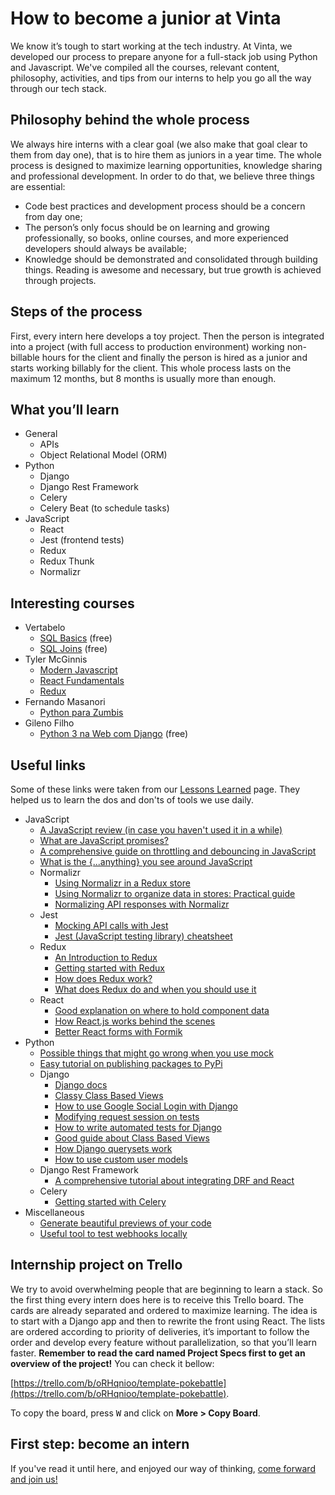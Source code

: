 # How to become a junior at Vinta
We know it’s tough to start working at the tech industry. At Vinta, we developed our process to prepare anyone for a full-stack job using Python and Javascript. We've compiled all the courses, relevant content, philosophy, activities, and tips from our interns to help you go all the way through our tech stack.

## Philosophy behind the whole process
We always hire interns with a clear goal (we also make that goal clear to them from day one), that is to hire them as juniors in a year time. The whole process is designed to maximize learning opportunities, knowledge sharing and professional development. In order to do that, we believe three things are essential:
- Code best practices and development process should be a concern from day one;
- The person’s only focus should be on learning and growing professionally, so books, online courses, and more experienced developers should always be available;
- Knowledge should be demonstrated and consolidated through building things. Reading is awesome and necessary, but true growth is achieved through projects.

## Steps of the process
First, every intern here develops a toy project. Then the person is integrated into a project (with full access to production environment) working non-billable hours for the client and finally the person is hired as a junior and starts working billably for the client. This whole process lasts on the maximum 12 months, but 8 months is usually more than enough.

## What you’ll learn
- General
    - APIs
    - Object Relational Model (ORM)
- Python
	- Django
	- Django Rest Framework
	- Celery
	- Celery Beat (to schedule tasks)
- JavaScript
    - React
    - Jest (frontend tests)
    - Redux
    - Redux Thunk
    - Normalizr

## Interesting courses
- Vertabelo
    - [SQL Basics](https://academy.vertabelo.com/course/sql-queries) (free)
    - [SQL Joins](https://academy.vertabelo.com/course/joins) (free)
- Tyler McGinnis
    - [Modern Javascript](https://learn.tylermcginnis.com/p/modern-javascript)
    - [React Fundamentals](https://learn.tylermcginnis.com/p/reactjsfundamentals)
    - [Redux](https://learn.tylermcginnis.com/p/redux)
- Fernando Masanori
    - [Python para Zumbis](https://www.pycursos.com/python-para-zumbis/)
- Gileno Filho
    - [Python 3 na Web com Django](https://www.udemy.com/python-3-na-web-com-django-basico-intermediario/) (free)

## Useful links
Some of these links were taken from our [Lessons Learned](https://www.vinta.com.br/lessons-learned/) page. They helped us to learn the dos and don'ts of tools we use daily.

- JavaScript
    - [A JavaScript review (in case you haven't used it in a while)](https://developer.mozilla.org/en-US/docs/Web/JavaScript/A_re-introduction_to_JavaScript)
    - [What are JavaScript promises?](https://developers.google.com/web/fundamentals/primers/promises)
    - [A comprehensive guide on throttling and debouncing in JavaScript](https://codeburst.io/throttling-and-debouncing-in-javascript-646d076d0a44)
    - [What is the {...anything} you see around JavaScript](https://gist.github.com/sebmarkbage/07bbe37bc42b6d4aef81)
    - Normalizr
        - [Using Normalizr in a Redux store](https://medium.com/farmdrop/using-normalizr-js-in-a-redux-store-96ab33991369)
        - [Using Normalizr to organize data in stores: Practical guide](https://hackernoon.com/using-normalizr-to-organize-data-in-stores-practical-guide-82fa061b60fb)
        - [Normalizing API responses with Normalizr](https://egghead.io/lessons/javascript-redux-normalizing-api-responses-with-normalizr)
    - Jest
        - [Mocking API calls with Jest](https://hackernoon.com/api-testing-with-jest-d1ab74005c0a)
        - [Jest (JavaScript testing library) cheatsheet](https://github.com/sapegin/jest-cheat-sheet/blob/master/Readme.md)
    - Redux
        - [An Introduction to Redux](https://www.smashingmagazine.com/2016/06/an-introduction-to-redux/)
        - [Getting started with Redux](https://egghead.io/courses/getting-started-with-redux)
        - [How does Redux work?](https://www.youtube.com/watch?v=1w-oQ-i1XB8%27)
        - [What does Redux do and when you should use it](https://daveceddia.com/what-does-redux-do/)
    - React
        - [Good explanation on where to hold component data](https://medium.freecodecamp.org/where-do-i-belong-a-guide-to-saving-react-component-data-in-state-store-static-and-this-c49b335e2a00)
        - [How React.js works behind the scenes](https://www.youtube.com/watch?v=mLMfx8BEt8g)
        - [Better React forms with Formik](https://mead.io/formik/?utm_source=github&utm_campaign=formikrepo)
- Python
    - [Possible things that might go wrong when you use mock](http://alexmarandon.com/articles/python_mock_gotchas/)
    - [Easy tutorial on publishing packages to PyPi](http://wittchen.io/2018/04/08/publishing-python-package-to-pypi/)
    - Django
        - [Django docs](https://docs.djangoproject.com/en/2.1/)
        - [Classy Class Based Views](https://ccbv.co.uk/)
        - [How to use Google Social Login with Django](https://fosstack.com/how-to-add-google-authentication-in-django/)
        - [Modifying request session on tests](https://medium.com/@harshvb7/how-to-add-session-and-messages-in-django-requestfactory-16935a3351d0)
        - [How to write automated tests for Django](https://realpython.com/testing-in-django-part-1-best-practices-and-examples/)
        - [Good guide about Class Based Views](https://tests4geeks.com/class-based-views-django-tutorial/)
       - [How Django querysets work](https://amir.rachum.com/blog/2013/07/13/django-querysets-fucking-awesome-yes/)
       - [How to use custom user models](https://medium.com/@gabrielfgularte/custom-user-model-no-django-d9bdf2838bd8)
    - Django Rest Framework
        - [A comprehensive tutorial about integrating DRF and React](https://www.valentinog.com/blog/tutorial-api-django-rest-react/)
    - Celery
        - [Getting started with Celery](https://www.youtube.com/watch?v=fg-JfZBetpM)
- Miscellaneous
    - [Generate beautiful previews of your code](https://carbon.now.sh/)
    - [Useful tool to test webhooks locally](https://ngrok.com/)


## Internship project on Trello
We try to avoid overwhelming people that are beginning to learn a stack. So the first thing every intern does here is to receive this Trello board. The cards are already separated and ordered to maximize learning. The idea is to start with a Django app and then to rewrite the front using React. The lists are ordered according to priority of deliveries, it’s important to follow the order and develop every feature without parallelization, so that you’ll learn faster. **Remember to read the card named Project Specs first to get an overview of the project!** You can check it bellow:

[https://trello.com/b/oRHqnioo/template-pokebattle](https://trello.com/b/oRHqnioo/template-pokebattle).

To copy the board, press <kbd>W</kbd> and click on **More > Copy Board**.

## First step: become an intern  
If you've read it until here, and enjoyed our way of thinking, [come forward and join us!](https://www.vinta.com.br/careers/)
